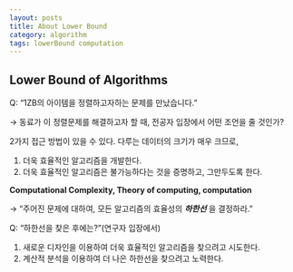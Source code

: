 ```yaml
---
layout: posts
title: About Lower Bound
category: algorithm
tags: lowerBound computation
---
```


## Lower Bound of Algorithms

Q: “1ZB의 아이템을 정렬하고자하는 문제를 만났습니다.”

→ 동료가 이 정렬문제를 해결하고자 할 때, 전공자 입장에서 어떤 조언을 줄 것인가?

2가지 접근 방법이 있을 수 있다.
다루는 데이터의 크기가 매우 크므로,

1. 더욱 효율적인 알고리즘을 개발한다.
2. 더욱 효율적인 알고리즘은 불가능하다는 것을 증명하고, 그만두도록 한다.

**Computational Complexity, Theory of computing, computation**

→ “주어진 문제에 대하여, 모든 알고리즘의 효율성의 **_하한선_** 을 결정하라.”

Q: “하한선을 찾은 후에는?”(연구자 입장에서)

1. 새로운 디자인을 이용하여 더욱 효율적인 알고리즘을 찾으려고 시도한다.
2. 계산적 분석을 이용하여 더 나은 하한선을 찾으려고 노력한다.
